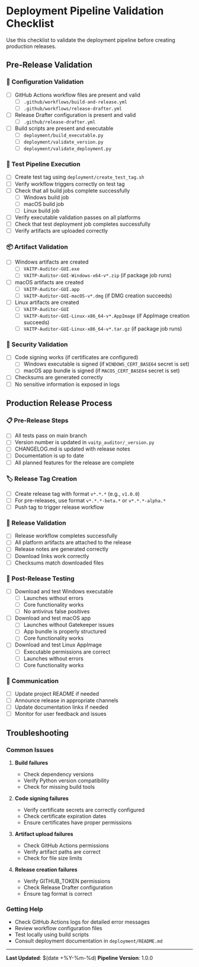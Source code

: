 # Deployment Pipeline Validation Checklist

Use this checklist to validate the deployment pipeline before creating production releases.

## Pre-Release Validation

### 🔧 Configuration Validation

- [ ] GitHub Actions workflow files are present and valid
  - [ ] `.github/workflows/build-and-release.yml`
  - [ ] `.github/workflows/release-drafter.yml`
- [ ] Release Drafter configuration is present and valid
  - [ ] `.github/release-drafter.yml`
- [ ] Build scripts are present and executable
  - [ ] `deployment/build_executable.py`
  - [ ] `deployment/validate_version.py`
  - [ ] `deployment/validate_deployment.py`

### 🧪 Test Pipeline Execution

- [ ] Create test tag using `deployment/create_test_tag.sh`
- [ ] Verify workflow triggers correctly on test tag
- [ ] Check that all build jobs complete successfully
  - [ ] Windows build job
  - [ ] macOS build job  
  - [ ] Linux build job
- [ ] Verify executable validation passes on all platforms
- [ ] Check that test deployment job completes successfully
- [ ] Verify artifacts are uploaded correctly

### 📦 Artifact Validation

- [ ] Windows artifacts are created
  - [ ] `VAITP-Auditor-GUI.exe`
  - [ ] `VAITP-Auditor-GUI-Windows-x64-v*.zip` (if package job runs)
- [ ] macOS artifacts are created
  - [ ] `VAITP-Auditor-GUI.app`
  - [ ] `VAITP-Auditor-GUI-macOS-v*.dmg` (if DMG creation succeeds)
- [ ] Linux artifacts are created
  - [ ] `VAITP-Auditor-GUI`
  - [ ] `VAITP-Auditor-GUI-Linux-x86_64-v*.AppImage` (if AppImage creation succeeds)
  - [ ] `VAITP-Auditor-GUI-Linux-x86_64-v*.tar.gz` (if package job runs)

### 🔐 Security Validation

- [ ] Code signing works (if certificates are configured)
  - [ ] Windows executable is signed (if `WINDOWS_CERT_BASE64` secret is set)
  - [ ] macOS app bundle is signed (if `MACOS_CERT_BASE64` secret is set)
- [ ] Checksums are generated correctly
- [ ] No sensitive information is exposed in logs

## Production Release Process

### 📋 Pre-Release Steps

- [ ] All tests pass on main branch
- [ ] Version number is updated in `vaitp_auditor/_version.py`
- [ ] CHANGELOG.md is updated with release notes
- [ ] Documentation is up to date
- [ ] All planned features for the release are complete

### 🏷️ Release Tag Creation

- [ ] Create release tag with format `v*.*.*` (e.g., `v1.0.0`)
- [ ] For pre-releases, use format `v*.*.*-beta.*` or `v*.*.*-alpha.*`
- [ ] Push tag to trigger release workflow

### 🚀 Release Validation

- [ ] Release workflow completes successfully
- [ ] All platform artifacts are attached to the release
- [ ] Release notes are generated correctly
- [ ] Download links work correctly
- [ ] Checksums match downloaded files

### 📱 Post-Release Testing

- [ ] Download and test Windows executable
  - [ ] Launches without errors
  - [ ] Core functionality works
  - [ ] No antivirus false positives
- [ ] Download and test macOS app
  - [ ] Launches without Gatekeeper issues
  - [ ] App bundle is properly structured
  - [ ] Core functionality works
- [ ] Download and test Linux AppImage
  - [ ] Executable permissions are correct
  - [ ] Launches without errors
  - [ ] Core functionality works

### 📢 Communication

- [ ] Update project README if needed
- [ ] Announce release in appropriate channels
- [ ] Update documentation links if needed
- [ ] Monitor for user feedback and issues

## Troubleshooting

### Common Issues

1. **Build failures**
   - Check dependency versions
   - Verify Python version compatibility
   - Check for missing build tools

2. **Code signing failures**
   - Verify certificate secrets are correctly configured
   - Check certificate expiration dates
   - Ensure certificates have proper permissions

3. **Artifact upload failures**
   - Check GitHub Actions permissions
   - Verify artifact paths are correct
   - Check for file size limits

4. **Release creation failures**
   - Verify GITHUB_TOKEN permissions
   - Check Release Drafter configuration
   - Ensure tag format is correct

### Getting Help

- Check GitHub Actions logs for detailed error messages
- Review workflow configuration files
- Test locally using build scripts
- Consult deployment documentation in `deployment/README.md`

---

**Last Updated**: $(date +%Y-%m-%d)
**Pipeline Version**: 1.0.0

